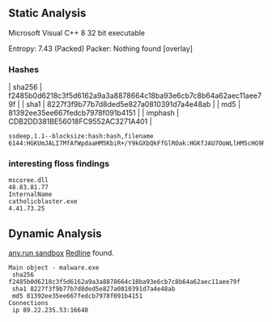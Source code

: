 ## Static Analysis
Microsoft Visual C++ 8
32 bit executable

Entropy: 7.43 (Packed)
Packer: Nothing found \[overlay]

### Hashes
| sha256 | f2485b0d6218c3f5d6162a9a3a8878664c18ba93e6cb7c8b64a62aec11aee79f |
| sha1 | 8227f3f9b77b7d8ded5e827a0810391d7a4e48ab |
| md5 | 81392ee35ee667fedcb7978f091b4151 |
| imphash | CDB2DD381BE56018FC9552AC3271A401 |

```
ssdeep,1.1--blocksize:hash:hash,filename
6144:HGKUmJALI7MfAfWpdaaHM5KbiR+/Y9kGXbQkFfGlROak:HGKfJAU7OoWLlHM5cHG9RGU,"malware.exe"
```

### interesting floss findings
```
mscoree.dll
48.83.81.77
InternalName
catholicblaster.exe
4.41.73.25
```

## Dynamic Analysis
[any.run sandbox](https://app.any.run/tasks/bda691ec-f411-436e-899a-abad446c78c4)
[Redline](https://any.run/malware-trends/redline/?_gl=1*179j0xy*_gcl_au*MTY1NjkwNjgwMC4xNjg2MTA4NTE5*_ga*ODEyMjE1MDE3LjE2ODYxMDg1MTk.*_ga_53KB74YDZR*MTY4ODI2NTc0Ny4xMC4xLjE2ODgyNjYyOTYuMjcuMC4w&_ga=2.96665439.1117821279.1688265748-812215017.1686108519) found.
```
Main object - malware.exe
 sha256 f2485b0d6218c3f5d6162a9a3a8878664c18ba93e6cb7c8b64a62aec11aee79f
 sha1 8227f3f9b77b7d8ded5e827a0810391d7a4e48ab
 md5 81392ee35ee667fedcb7978f091b4151
Connections
 ip 89.22.235.53:16640
```